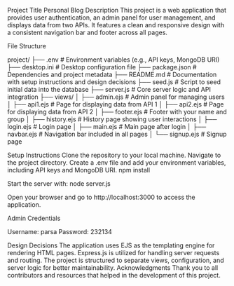 Project Title
Personal Blog
Description
This project is a web application that provides user authentication, an admin panel for user management, and displays data from two APIs. It features a clean and responsive design with a consistent navigation bar and footer across all pages.

File Structure

project/
├── .env # Environment variables (e.g., API keys, MongoDB URI)
├── desktop.ini # Desktop configuration file
├── package.json # Dependencies and project metadata
├── README.md # Documentation with setup instructions and design decisions
├── seed.js # Script to seed initial data into the database
├── server.js # Core server logic and API integration
├── views/
│ ├── admin.ejs # Admin panel for managing users
│ ├── api1.ejs # Page for displaying data from API 1
│ ├── api2.ejs # Page for displaying data from API 2
│ ├── footer.ejs # Footer with your name and group
│ ├── history.ejs # History page showing user interactions
│ ├── login.ejs # Login page
│ ├── main.ejs # Main page after login
│ ├── navbar.ejs # Navigation bar included in all pages
│ └── signup.ejs # Signup page

Setup Instructions
Clone the repository to your local machine.
Navigate to the project directory.
Create a .env file and add your environment variables, including API keys and MongoDB URI.
npm install

Start the server with:
node server.js

Open your browser and go to http://localhost:3000 to access the application.

Admin Credentials

Username: parsa
Password: 232134

Design Decisions
The application uses EJS as the templating engine for rendering HTML pages.
Express.js is utilized for handling server requests and routing.
The project is structured to separate views, configuration, and server logic for better maintainability.
Acknowledgments
Thank you to all contributors and resources that helped in the development of this project.
